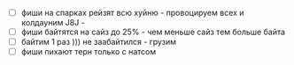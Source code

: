- [ ] фиши на спарках рейзят всю хуйню - провоцируем всех и колдауним J8J - 
- [ ] фиши байтятся на сайз до 25% - чем меньше сайз тем больше байта 
- [ ] байтим 1 раз ))) не заабайтился - грузим
- [ ] фиши пихают терн только с натсом